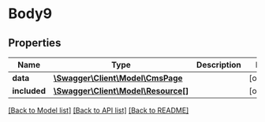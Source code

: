 # Body9

## Properties
Name | Type | Description | Notes
------------ | ------------- | ------------- | -------------
**data** | [**\Swagger\Client\Model\CmsPage**](CmsPage.md) |  | [optional] 
**included** | [**\Swagger\Client\Model\Resource[]**](Resource.md) |  | [optional] 

[[Back to Model list]](../../README.md#documentation-for-models) [[Back to API list]](../../README.md#documentation-for-api-endpoints) [[Back to README]](../../README.md)

